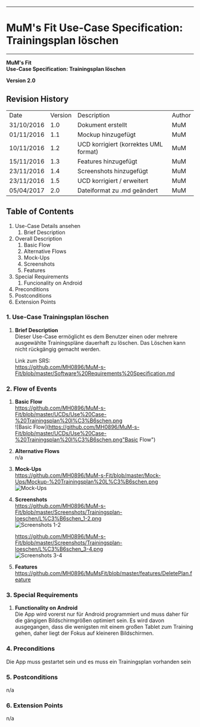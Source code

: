 -------------
# MuM's Fit Use-Case Specification: Trainingsplan löschen #
-------------
**MuM's Fit**  
**Use-Case Specification: Trainingsplan löschen**

**Version 2.0**

## Revision History ##
<table>
<tr><td>Date</td><td>Version</td><td>Description</td><td>Author</td></tr>
<tr><td>31/10/2016</td><td>1.0</td><td>Dokument erstellt</td><td>MuM</td></tr>
<tr><td>01/11/2016</td><td>1.1</td><td>Mockup hinzugefügt</td><td>MuM</td></tr>
<tr><td>10/11/2016</td><td>1.2</td><td>UCD korrigiert (korrektes UML format)</td><td>MuM</td></tr>
<tr><td>15/11/2016</td><td>1.3</td><td>Features hinzugefügt</td><td>MuM</td></tr>
<tr><td>23/11/2016</td><td>1.4</td><td>Screenshots hinzugefügt</td><td>MuM</td></tr>
<tr><td>23/11/2016</td><td>1.5</td><td>UCD korrigiert / erweitert</td><td>MuM</td></tr>
<tr><td>05/04/2017</td><td>2.0</td><td>Dateiformat zu .md geändert</td><td>MuM</td></tr>
</table>

## Table of Contents ##
1. Use-Case Details ansehen
	1. Brief Description
2. Overall Description
	1. Basic Flow
	2. Alternative Flows
	3. Mock-Ups
	4. Screenshots
	5. Features
3. Special Requirements
	1. Funcionality on Android
4. Preconditions
5. Postconditions
6. Extension Points

### 1. Use-Case Trainingsplan löschen ###
1. **Brief Description**  
Dieser Use-Case ermöglicht es dem Benutzer einen oder mehrere ausgewählte Trainingspläne dauerhaft zu löschen. Das Löschen kann nicht rückgängig gemacht werden. 

	Link zum SRS:   
	<a href="https://github.com/MH0896/MuM-s-Fit/blob/master/Software%20Requirements%20Specification.md">https://github.com/MH0896/MuM-s-Fit/blob/master/Software%20Requirements%20Specification.md</a>

### 2. Flow of Events ###
1. **Basic Flow**  
<a href="https://github.com/MH0896/MuM-s-Fit/blob/master/UCDs/Use%20Case-%20Trainingsplan%20l%C3%B6schen.png">https://github.com/MH0896/MuM-s-Fit/blob/master/UCDs/Use%20Case-%20Trainingsplan%20l%C3%B6schen.png</a>  
![Basic Flow](https://github.com/MH0896/MuM-s-Fit/blob/master/UCDs/Use%20Case-%20Trainingsplan%20l%C3%B6schen.png"Basic Flow")
2. **Alternative Flows**  
n/a
3. **Mock-Ups**  
<a href="https://github.com/MH0896/MuM-s-Fit/blob/master/Mock-Ups/Mockup-%20Trainingsplan%20L%C3%B6schen.png">https://github.com/MH0896/MuM-s-Fit/blob/master/Mock-Ups/Mockup-%20Trainingsplan%20L%C3%B6schen.png</a>  
![Mock-Ups](https://github.com/MH0896/MuM-s-Fit/blob/master/Mock-Ups/Mockup-%20Trainingsplan%20L%C3%B6schen.png "Mock-Ups")
4. **Screenshots**  
<a href="https://github.com/MH0896/MuM-s-Fit/blob/master/Screenshots/Trainingsplan-loeschen/L%C3%B6schen_1-2.png">https://github.com/MH0896/MuM-s-Fit/blob/master/Screenshots/Trainingsplan-loeschen/L%C3%B6schen_1-2.png</a>  
![Screenshots 1-2](https://github.com/MH0896/MuM-s-Fit/blob/master/Screenshots/Trainingsplan-loeschen/L%C3%B6schen_1-2.png "Screenshots 1-2")

	<a href="https://github.com/MH0896/MuM-s-Fit/blob/master/Screenshots/Trainingsplan-loeschen/L%C3%B6schen_3-4.png">https://github.com/MH0896/MuM-s-Fit/blob/master/Screenshots/Trainingsplan-loeschen/L%C3%B6schen_3-4.png</a>  
	![Screenshots 3-4](https://github.com/MH0896/MuM-s-Fit/blob/master/Screenshots/Trainingsplan-loeschen/L%C3%B6schen_3-4.png "Screenshots 3-4")
5. **Features**  
<a href="https://github.com/MH0896/MuMsFit/blob/master/features/DeletePlan.feature">https://github.com/MH0896/MuMsFit/blob/master/features/DeletePlan.feature</a>

### 3. Special Requirements ###
1. **Functionality on Android**  
Die App wird vorerst nur für Android programmiert und muss daher für die gängigen Bildschirmgrößen optimiert sein. Es wird davon ausgegangen, dass die wenigsten mit einem großen Tablet zum Training gehen, daher liegt der Fokus auf kleineren Bildschirmen.

### 4. Preconditions ###
Die App muss gestartet sein und es muss ein Trainingsplan vorhanden sein

### 5. Postconditions ###
n/a

### 6. Extension Points ###
n/a